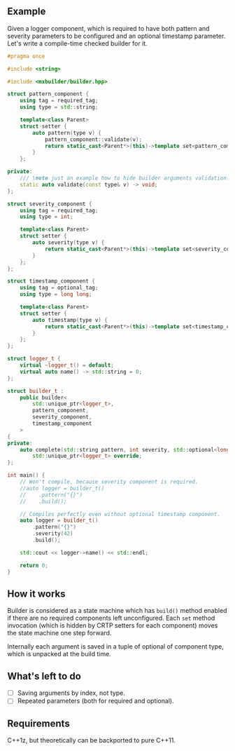 ## Example

Given a logger component, which is required to have both pattern and severity parameters to be configured and an optional timestamp parameter. Let's write a compile-time checked builder for it.

```c++
#pragma once

#include <string>

#include <mxbuilder/builder.hpp>

struct pattern_component {
    using tag = required_tag;
    using type = std::string;

    template<class Parent>
    struct setter {
        auto pattern(type v) {
            pattern_component::validate(v);
            return static_cast<Parent*>(this)->template set<pattern_component>(std::move(v));
        }
    };

private:
    /// \note just an example how to hide builder arguments validation.
    static auto validate(const type& v) -> void;
};

struct severity_component {
    using tag = required_tag;
    using type = int;

    template<class Parent>
    struct setter {
        auto severity(type v) {
            return static_cast<Parent*>(this)->template set<severity_component>(std::move(v));
        }
    };
};

struct timestamp_component {
    using tag = optional_tag;
    using type = long long;

    template<class Parent>
    struct setter {
        auto timestamp(type v) {
            return static_cast<Parent*>(this)->template set<timestamp_component>(std::move(v));
        }
    };
};

struct logger_t {
    virtual ~logger_t() = default;
    virtual auto name() -> std::string = 0;
};

struct builder_t :
    public builder<
        std::unique_ptr<logger_t>,
        pattern_component,
        severity_component,
        timestamp_component
    >
{
private:
    auto complete(std::string pattern, int severity, std::optional<long long> timestamp) ->
        std::unique_ptr<logger_t> override;
};

int main() {
    // Won't compile, because severity component is required.
    //auto logger = builder_t()
    //    .pattern("{}")
    //    .build();

    // Compiles perfectly even without optional timestamp component.
    auto logger = builder_t()
        .pattern("{}")
        .severity(42)
        .build();

    std::cout << logger->name() << std::endl;

    return 0;
}
```

## How it works

Builder is considered as a state machine which has `build()` method enabled if there are no required components left unconfigured. Each `set` method invocation (which is hidden by CRTP setters for each component) moves the state machine one step forward.

Internally each argument is saved in a tuple of optional of component type, which is unpacked at the build time.

## What's left to do

- [ ] Saving arguments by index, not type.
- [ ] Repeated parameters (both for required and optional).

## Requirements

C++1z, but theoretically can be backported to pure C++11.
